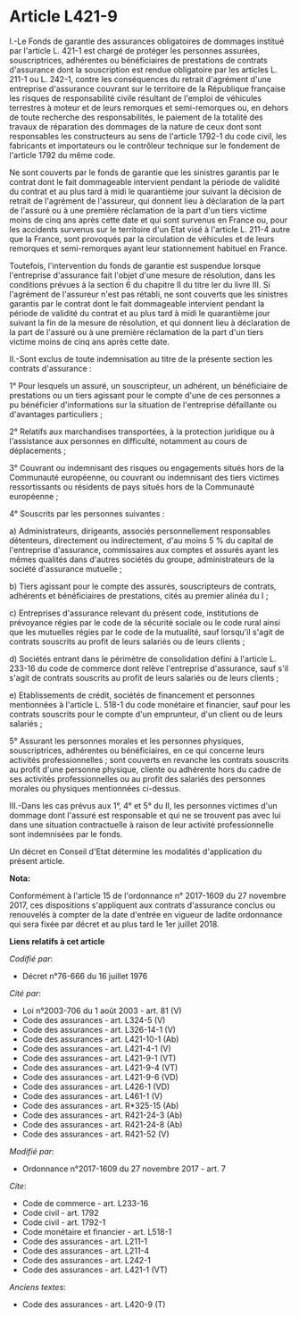 # Article L421-9

I.-Le Fonds de garantie des assurances obligatoires de dommages institué par l'article L. 421-1 est chargé de protéger les
personnes assurées, souscriptrices, adhérentes ou bénéficiaires de prestations de contrats d'assurance dont la souscription
est rendue obligatoire par les articles L. 211-1 ou L. 242-1, contre les conséquences du retrait d'agrément d'une entreprise
d'assurance couvrant sur le territoire de la République française les risques de responsabilité civile résultant de l'emploi
de véhicules terrestres à moteur et de leurs remorques et semi-remorques ou, en dehors de toute recherche des
responsabilités, le paiement de la totalité des travaux de réparation des dommages de la nature de ceux dont sont
responsables les constructeurs au sens de l'article 1792-1 du code civil, les fabricants et importateurs ou le contrôleur
technique sur le fondement de l'article 1792 du même code. 

Ne sont couverts par le fonds de garantie que les sinistres garantis par le contrat dont le fait dommageable intervient
pendant la période de validité du contrat et au plus tard à midi le quarantième jour suivant la décision de retrait de
l'agrément de l'assureur, qui donnent lieu à déclaration de la part de l'assuré ou à une première réclamation de la part d'un
tiers victime moins de cinq ans après cette date et qui sont survenus en France ou, pour les accidents survenus sur le
territoire d'un Etat visé à l'article L. 211-4 autre que la France, sont provoqués par la circulation de véhicules et de
leurs remorques et semi-remorques ayant leur stationnement habituel en France. 

Toutefois, l'intervention du fonds de garantie est suspendue lorsque l'entreprise d'assurance fait l'objet d'une mesure de
résolution, dans les conditions prévues à la section 6 du chapitre II du titre Ier du livre III. Si l'agrément de l'assureur
n'est pas rétabli, ne sont couverts que les sinistres garantis par le contrat dont le fait dommageable intervient pendant la
période de validité du contrat et au plus tard à midi le quarantième jour suivant la fin de la mesure de résolution, et qui
donnent lieu à déclaration de la part de l'assuré ou à une première réclamation de la part d'un tiers victime moins de cinq
ans après cette date. 

II.-Sont exclus de toute indemnisation au titre de la présente section les contrats d'assurance : 

1° Pour lesquels un assuré, un souscripteur, un adhérent, un bénéficiaire de prestations ou un tiers agissant pour le compte
d'une de ces personnes a pu bénéficier d'informations sur la situation de l'entreprise défaillante ou d'avantages
particuliers ; 

2° Relatifs aux marchandises transportées, à la protection juridique ou à l'assistance aux personnes en difficulté, notamment
au cours de déplacements ; 

3° Couvrant ou indemnisant des risques ou engagements situés hors de la Communauté européenne, ou couvrant ou indemnisant des
tiers victimes ressortissants ou résidents de pays situés hors de la Communauté européenne ; 

4° Souscrits par les personnes suivantes : 

a) Administrateurs, dirigeants, associés personnellement responsables détenteurs, directement ou indirectement, d'au moins 5
% du capital de l'entreprise d'assurance, commissaires aux comptes et assurés ayant les mêmes qualités dans d'autres sociétés
du groupe, administrateurs de la société d'assurance mutuelle ; 

b) Tiers agissant pour le compte des assurés, souscripteurs de contrats, adhérents et bénéficiaires de prestations, cités au
premier alinéa du I ; 

c) Entreprises d'assurance relevant du présent code, institutions de prévoyance régies par le code de la sécurité sociale ou
le code rural ainsi que les mutuelles régies par le code de la mutualité, sauf lorsqu'il s'agit de contrats souscrits au
profit de leurs salariés ou de leurs clients ; 

d) Sociétés entrant dans le périmètre de consolidation défini à l'article L. 233-16 du code de commerce dont relève
l'entreprise d'assurance, sauf s'il s'agit de contrats souscrits au profit de leurs salariés ou de leurs clients ; 

e) Etablissements de crédit, sociétés de financement et personnes mentionnées à l'article L. 518-1 du code monétaire et
financier, sauf pour les contrats souscrits pour le compte d'un emprunteur, d'un client ou de leurs salariés ; 

5° Assurant les personnes morales et les personnes physiques, souscriptrices, adhérentes ou bénéficiaires, en ce qui concerne
leurs activités professionnelles ; sont couverts en revanche les contrats souscrits au profit d'une personne physique,
cliente ou adhérente hors du cadre de ses activités professionnelles ou au profit des salariés des personnes morales ou
physiques mentionnées ci-dessus. 

III.-Dans les cas prévus aux 1°, 4° et 5° du II, les personnes victimes d'un dommage dont l'assuré est responsable et qui ne
se trouvent pas avec lui dans une situation contractuelle à raison de leur activité professionnelle sont indemnisées par le
fonds. 

Un décret en Conseil d'Etat détermine les modalités d'application du présent article.

**Nota:**

Conformément à l'article 15 de l'ordonnance n° 2017-1609 du 27 novembre 2017, ces dispositions s'appliquent aux contrats
d'assurance conclus ou renouvelés à compter de la date d'entrée en vigueur de ladite ordonnance qui sera fixée par décret et
au plus tard le 1er juillet 2018.

**Liens relatifs à cet article**

_Codifié par_:

  - Décret n°76-666 du 16 juillet 1976

_Cité par_:

  - Loi n°2003-706 du 1 août 2003 - art. 81 (V)
  - Code des assurances - art. L324-5 (V)
  - Code des assurances - art. L326-14-1 (V)
  - Code des assurances - art. L421-10-1 (Ab)
  - Code des assurances - art. L421-4-1 (V)
  - Code des assurances - art. L421-9-1 (VT)
  - Code des assurances - art. L421-9-4 (VT)
  - Code des assurances - art. L421-9-6 (VD)
  - Code des assurances - art. L426-1 (VD)
  - Code des assurances - art. L461-1 (V)
  - Code des assurances - art. R*325-15 (Ab)
  - Code des assurances - art. R421-24-3 (Ab)
  - Code des assurances - art. R421-24-8 (Ab)
  - Code des assurances - art. R421-52 (V)

_Modifié par_:

  - Ordonnance n°2017-1609 du 27 novembre 2017 - art. 7

_Cite_:

  - Code de commerce - art. L233-16
  - Code civil - art. 1792
  - Code civil - art. 1792-1
  - Code monétaire et financier - art. L518-1
  - Code des assurances - art. L211-1
  - Code des assurances - art. L211-4
  - Code des assurances - art. L242-1
  - Code des assurances - art. L421-1 (VT)

_Anciens textes_:

  - Code des assurances - art. L420-9 (T)
